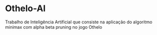 # Othelo-AI

Trabalho de Inteligência Artificial que consiste na aplicação do algoritmo minimax com alpha beta pruning no jogo Othelo

